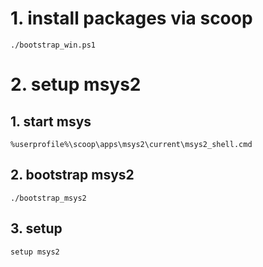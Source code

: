 # 1. install packages via scoop

```
./bootstrap_win.ps1
```

# 2. setup msys2
## 1. start msys

```
%userprofile%\scoop\apps\msys2\current\msys2_shell.cmd
```

## 2. bootstrap msys2

```
./bootstrap_msys2
```

## 3. setup

```
setup msys2
```



